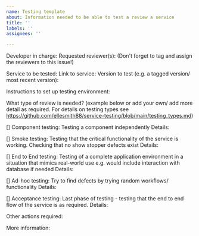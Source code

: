 ```yaml
---
name: Testing template
about: Information needed to be able to test a review a service
title: ''
labels: ''
assignees: ''

---
```


Developer in charge:
Requested reviewer(s):
(Don't forget to tag and assign the reviewers to this issue!)

Service to be tested:
Link to service:
Version to test (e.g. a tagged version/ most recent version):

Instructions to set up testing environment:

What type of review is needed? 
(example below or add your own/ add more detail as required. For details on testing types see https://github.com/ellesmith88/service-testing/blob/main/testing_types.md)

[] Component testing: Testing a component independently 
	Details:
	
[] Smoke testing: Testing that the critical functionality of the service is working. Checking that no show stopper defects exist
	Details:

[] End to End testing: Testing of a complete application environment in a situation that mimics real-world use e.g. would include interaction with database if needed
	Details:

[] Ad-hoc testing: Try to find defects by trying random workflows/ functionality
	Details:

[] Acceptance testing: Last phase of testing - testing that the end to end flow of the service is as required.
	Details:

Other actions required:

More information:
